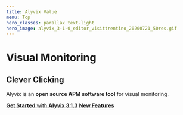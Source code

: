 ```yaml
---
title: Alyvix Value
menu: Top
hero_classes: parallax text-light
hero_image: alyvix_3-1-0_editor_visittrentino_20200721_50res.gif
---
```

<!--
hero_classes: text-dark overlay-light parallax
-->

# Visual Monitoring
## Clever Clicking
<!--
Click Clock
-->

Alyvix is an **open source APM software tool** for visual monitoring.

[**Get Started** with **Alyvix 3.1.3**](https://alyvix.com/learn/getting_started.html?classes=btn,btn-success,btn-lg&target=_blank)
[**New Features**](https://www.alyvix.com/learn/release_notes/release_notes_31.html?classes=btn,btn-primary,btn-lg&target=_blank)
